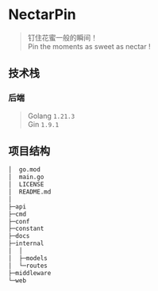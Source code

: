 # NectarPin
> 钉住花蜜一般的瞬间！  
> Pin the moments as sweet as nectar !  

## 技术栈
### 后端
> Golang `1.21.3`  
> Gin `1.9.1`

## 项目结构
```bash
│  go.mod
│  main.go
│  LICENSE
│  README.md
│
├─api
├─cmd 
├─conf
├─constant
├─docs
├─internal 
│  │
│  ├─models
│  └─routes
├─middleware
└─web
```